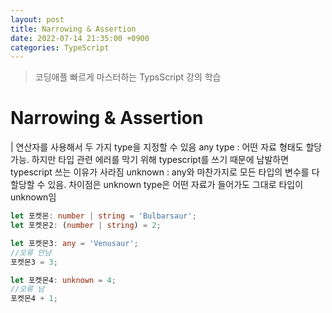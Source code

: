 ```yaml
---
layout: post
title: Narrowing & Assertion
date: 2022-07-14 21:35:00 +0900
categories: TypeScript
---
```

> 코딩애플 빠르게 마스터하는 TypsScript 강의 학습
# Narrowing & Assertion
| 연산자를 사용해서 두 가지 type을 지정할 수 있음
any type : 어떤 자료 형태도 할당 가능. 하지만 타입 관련 에러를 막기 위해 typescript를 쓰기 때문에 남발하면 typescript 쓰는 이유가 사라짐
unknown : any와 마찬가지로 모든 타입의 변수를 다 할당할 수 있음. 차이점은 unknown type은 어떤 자료가 들어가도 그대로 타입이 unknown임

```TypeScript
let 포켓몬: number | string = 'Bulbarsaur';
let 포켓몬2: (number | string) = 2;

let 포켓몬3: any = 'Venusaur';
//오류 안남
포켓몬3 = 3;

let 포켓몬4: unknown = 4;
//오류 남
포켓몬4 + 1;
```